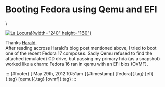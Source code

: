 Booting Fedora using Qemu and EFI
=================================

\

[![La
Locura!](http://farm4.staticflickr.com/3599/3320152510_5e57d34239_m.jpg){width="240"
height="160"}](http://www.flickr.com/photos/il_tommy/3320152510/ "La Locura! von il_tommy bei Flickr")

Thanks
[Harald](http://www.harald-hoyer.de/personal/blog/debugging-dracut-on-your-live-system-with-qemu).\
After reading accross Harald's blog post mentioned above, I tried to
boot one of the recent Fedora 17 composes. Sadly Qemu refused to find
the attached (emulated) CD drive, but passing my primary hda (as a
snapshot) worked like a charm: Fedora 16 ran in qemu with an EFI bios
(OVMF).

::: {#footer}
[ May 29th, 2012 10:51am ]{#timestamp} [fedora]{.tag} [efi]{.tag}
[qemu]{.tag} [ovmf]{.tag}
:::
